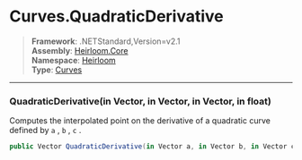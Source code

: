 # Curves.QuadraticDerivative

> **Framework**: .NETStandard,Version=v2.1  
> **Assembly**: [Heirloom.Core][0]  
> **Namespace**: [Heirloom][0]  
> **Type**: [Curves][1]  

--------------------------------------------------------------------------------

### QuadraticDerivative(in Vector, in Vector, in Vector, in float)

Computes the interpolated point on the derivative of a quadratic curve defined by `a` , `b` , `c` .

```cs
public Vector QuadraticDerivative(in Vector a, in Vector b, in Vector c, in float t)
```

[0]: ../Heirloom.Core.md
[1]: Heirloom.Curves.md

